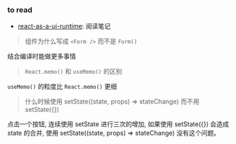 ### to read

* [react-as-a-ui-runtime](https://overreacted.io/react-as-a-ui-runtime/): 阅读笔记

> 组件为什么写成 `<Form />` 而不是 `Form()`

结合编译时能做更多事情

> `React.memo()` 和 `useMemo()` 的区别

`useMemo()` 的粒度比 `React.memo()` 更细

> 什么时候使用 setState((state, props) => stateChange) 而不用 setState({})

点击一个按钮, 连续使用 setState 进行三次的增加, 如果使用 setState({}) 会造成 state 的合并, 使用 setState((state, props) => stateChange) 没有这个问题。
